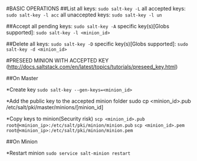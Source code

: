 #BASIC OPERATIONS
##List
all keys:                           `sudo salt-key -L`
all accepted keys:                  `sudo salt-key -l acc`
all unaccepted keys:                `sudo salt-key -l un`

##Accept
all pending keys:                   `sudo salt-key -A`
specific key(s)[Globs supported]:   `sudo salt-key -l <minion_id>`

##Delete
all keys:                           `sudo salt-key -D`
specific key(s)[Globs supported]:   `sudo salt-key -d <minion_id>`


#PRESEED MINION WITH ACCEPTED KEY
(http://docs.saltstack.com/en/latest/topics/tutorials/preseed_key.html)

##On Master

*Create key
`sudo salt-key --gen-keys=<minion_id>`

*Add the public key to the accepted minion folder
sudo cp <minion_id>.pub /etc/salt/pki/master/minions/[minion_id]

*Copy keys to minion(Security risk)
`scp <minion_id>.pub root@<minion_ip>:/etc/salt/pki/minion/minion.pub`
`scp <minion_id>.pem root@<minion_ip>:/etc/salt/pki/minion/minion.pem`

##On Minion

*Restart  minion
`sudo service salt-minion restart`

